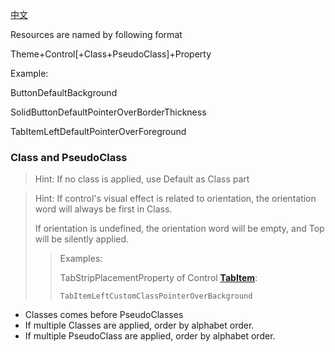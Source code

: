 [中文](./NamingConventions_CN.md "命名约定")

Resources are named by following format

Theme+Control[+Class+PseudoClass]+Property

Example:

ButtonDefaultBackground

SolidButtonDefaultPointerOverBorderThickness

TabItemLeftDefaultPointerOverForeground

### Class and PseudoClass

> Hint: If no class is applied, use Default as Class part

> Hint: If control's visual effect is related to orientation, the orientation word will always be first in Class. 
>
> If orientation is undefined, the orientation word will be empty, and Top will be silently applied.
>
> > Examples: 
> >
> > TabStripPlacementProperty of Control **[TabItem](./Controls/TabItem.axaml)**:
> > 
> > `TabItemLeftCustomClassPointerOverBackground`

- Classes comes before PseudoClasses
- If multiple Classes are applied, order by alphabet order.
- If multiple PseudoClass are applied, order by alphabet order.